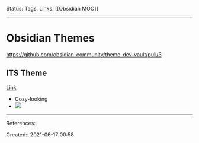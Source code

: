 Status:
Tags: 
Links: [[Obsidian MOC]]
___
# Obsidian Themes
https://github.com/obsidian-community/theme-dev-vault/pull/3
## ITS Theme
[Link](https://github.com/SlRvb/Obsidian--ITS-Theme)
- Cozy-looking
- ![](https://cdn.discordapp.com/attachments/744933215063638183/853482302889918464/QkbyuH0GdJ.png)
___
References:

Created:: 2021-06-17 00:58